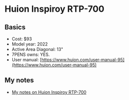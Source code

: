 # Huion Inspiroy RTP-700

## Basics

* Cost: $93
* Model year: 2022
* Active Area Diagonal: 13"
* 7PENS owns: YES.
* User manual: [https://www.huion.com/user-manual-95](https://www.huion.com/user-manual-95)

## My notes

* [My notes on Huion Inspiroy RTP-700](../../../7p-notes/7p-notes-huion/7p-notes-huion-rtp-700.md)
